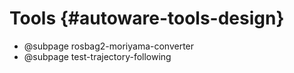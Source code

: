 
Tools {#autoware-tools-design}
======

- @subpage rosbag2-moriyama-converter
- @subpage test-trajectory-following
